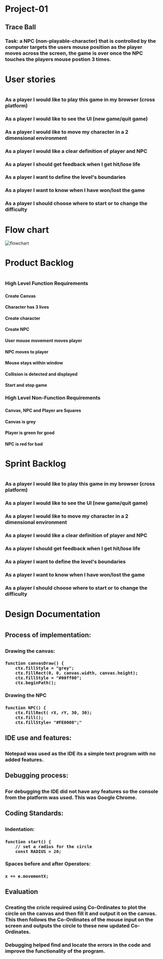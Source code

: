 # Project-01

## Trace Ball

### Task: a NPC (non-playable-character) that is controlled by the computer targets the users mouse position as the player moves across the screen, the game is over once the NPC touches the players mouse postion 3 times.

<h1> User stories <h1>
<h3> As a player I would like to play this game in my browser (cross platform) <h3>
<h3> As a player I would like to see the UI (new game/quit game) <h3>
<h3> As a player I would like to move my character in a 2 dimensional environment <h3>
<h3> As a player I would like a clear definition of player and NPC <h3>
<h3> As a player I should get feedback when I get hit/lose life <h3>
<h3> As a player I want to define the level's boundaries <h3>
<h3> As a player I want to know when I have won/lost the game <h3> 
<h3> As a player I should choose where to start or to change the difficulty <h3>


# Flow chart
![flowchart](https://github.com/Oliver-Slape/Project-01/blob/master/TraceBall.png)

<h1> Product Backlog <h1>
<h3> High Level Function Requirements <h3> 
<h4> Create Canvas <h4>
<h4> Character has 3 lives <h4>
<h4> Create character <h4>
<h4> Create NPC <h4>
<h4> User mouse movement moves player <h4> 
<h4> NPC moves to player <h4> 
<h4> Mouse stays within window <h4> 
<h4> Collision is detected and displayed <h4>
<h4> Start and stop game <h4>
<h3> High Level Non-Function Requirements <h3>
<h4> Canvas, NPC and Player are Squares <h4>
<h4> Canvas is grey <h4>
<h4> Player is green for good <h4>
<h4> NPC is red for bad <h4>
	
<h1> Sprint Backlog <h1>
<h3> As a player I would like to play this game in my browser (cross platform) <h3>
<h3> As a player I would like to see the UI (new game/quit game) <h3>
<h3> As a player I would like to move my character in a 2 dimensional environment <h3>
<h3> As a player I would like a clear definition of player and NPC <h3>
<h3> As a player I should get feedback when I get hit/lose life <h3>
<h3> As a player I want to define the level's boundaries <h3>
<h3> As a player I want to know when I have won/lost the game <h3>	
<h3> As a player I should choose where to start or to change the difficulty <h3>

<h1> Design Documentation <h1>

<h2> Process of implementation:<h2>
<h3> Drawing the canvas:<h3> 

```
function canvasDraw() {
  	ctx.fillStyle = "grey";
  	ctx.fillRect(0, 0, canvas.width, canvas.height);
  	ctx.fillStyle = "#00ff00";
  	ctx.beginPath();
```

<h3> Drawing the NPC <h3> 

```
function NPC() {
	ctx.fillRect( rX, rY, 30, 30);
	ctx.fill();
	ctx.fillStyle= "#FE0000";"
```
<h2> IDE use and features: <h2>
<h3> Notepad was used as the IDE its a simple text program with no added features. <h3>

<h2> Debugging process: <h2> 
<h3> For debugging the IDE did not have any features so the console from the platform was used. This was Google Chrome. <h3>

<h2> Coding Standards: <h2>
<h3> Indentation: <h3>
	
```
function start() {
	// set a radius for the circle
	const RADIUS = 20;
``` 
<h3> Spaces before and after Operators: <h3>
	
```
x += e.movementX;
```
<h3>
<h2> Evaluation <h2>
<h3> Creating the cricle required using Co-Ordinates to plot the circle on the canvas and then fill it and output it on the canvas. This then follows the Co-Ordinates of the mouse input on the screen and outputs the circle to these new updated Co-Ordinates. <h3>
<h3> Debugging helped find and locate the errors in the code and improve the functionality of the program. <h3>

